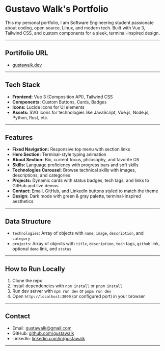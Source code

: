 # Gustavo Walk's Portfolio

This my personal portfolio, I am Software Engineering student passionate about coding, open source, Linux, and modern tech. Built with Vue 3, Tailwind CSS, and custom components for a sleek, terminal-inspired design.

---

## Portifolio URL
- [gustawalk.dev](https://gustawalk.dev)

---

## Tech Stack

- **Frontend:** Vue 3 (Composition API), Tailwind CSS
- **Components:** Custom Buttons, Cards, Badges
- **Icons:** Lucide icons for UI elements
- **Assets:** SVG icons for technologies like JavaScript, Vue.js, Node.js, Python, Rust, etc.

---

## Features

- **Fixed Navigation:** Responsive top menu with section links
- **Hero Section:** Terminal-style typing animation
- **About Section:** Bio, current focus, philosophy, and favorite OS
- **Skills:** Language proficiency with progress bars and soft skills
- **Technologies Carousel:** Browse technical skills with images, descriptions, and categories
- **Projects:** Dynamic cards with status badges, tech tags, and links to GitHub and live demos
- **Contact:** Email, GitHub, and LinkedIn buttons styled to match the theme
- **Design:** Dark mode with green & gray palette, terminal-inspired aesthetics

---

## Data Structure

- `technologies`: Array of objects with `name`, `image`, `description`, and `category`
- `projects`: Array of objects with `title`, `description`, `tech` tags, `github` link, optional `demo` link, and `status`

---

## How to Run Locally

1. Clone the repo
2. Install dependencies with `npm install` or `pnpm install`
3. Run dev server with `npm run dev` or `pnpm run dev`
4. Open `http://localhost:3000` (or configured port) in your browser

---

## Contact

- Email: gustawalk@gmail.com
- GitHub: [github.com/gustawalk](https://github.com/gustawalk)
- LinkedIn: [linkedin.com/in/gustawalk](https://www.linkedin.com/in/gustawalk/)

---
